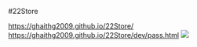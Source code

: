 #22Store

https://ghaithg2009.github.io/22Store/
https://ghaithg2009.github.io/22Store/dev/pass.html
<img src="https://t.bkit.co/w_63a653ebbda48.gif" />
